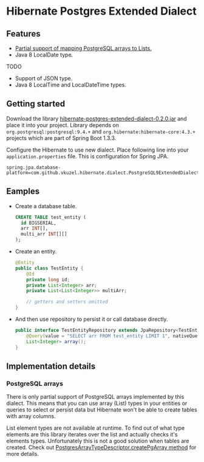 # Hibernate Postgres Extended Dialect

## Features

* [Partial support of mapping PostgreSQL arrays to Lists.](#postgresql-arrays)
* Java 8 LocalDate type.

TODO
* Support of JSON type.
* Java 8 LocalTime and LocalDateTime types.

## Getting started

Download the library [hibernate-postgres-extended-dialect-0.2.0.jar](build/libs/hibernate-postgres-extended-dialect-0.2.0.jar) and place it into your project. Library depends on `org.postgresql:postgresql:9.4.+` and `org.hibernate:hibernate-core:4.3.+` projects which are part of Spring Boot 1.3.3.

Configure the Hibernate to use new dialect. Place following line into your `application.properties` file. This is configuration for Spring JPA.
```
spring.jpa.database-platform=com.github.vkuzel.hibernate.dialect.PostgreSQL9ExtendedDialect
```

## Eamples

* Create a database table.

  ```sql
  CREATE TABLE test_entity (
    id BIGSERIAL,
    arr INT[],
    multi_arr INT[][]
  );
  ```
* Create an entity.

  ```java
  @Entity
  public class TestEntity {
      @Id
      private long id;
      private List<Integer> arr;
      private List<List<Integer>> multiArr;

      // getters and setters omitted
  }
  ```
* And then use repository to persist it or call database directly.

  ```java
  public interface TestEntityRepository extends JpaRepository<TestEntity, Long> {
      @Query(value = "SELECT arr FROM test_entity LIMIT 1", nativeQuery = true)
      List<Integer> array();
  }
  ```

## Implementation details

### PostgreSQL arrays

There is only partial support of PostgreSQL arrays implemented by this dialect. This means that you can use array (List) types in your entities or queries to select or persist data but Hibernate won't be able to create tables with array columns.

List element types are not available at runtime. To find out of what type elements are this library iterates over the list and actually checks it's elements types. Unfortunately this is not a good solution when tables are created. Check out [PostgresArrayTypeDescriptor.createPgArray method](src/main/java/com/github/vkuzel/hibernate/type/descriptor/java/PostgresArrayTypeDescriptor.java) for more details.
